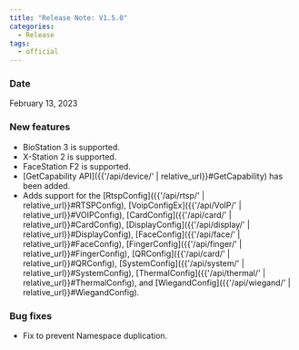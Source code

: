 ```yaml
---
title: "Release Note: V1.5.0"
categories:
  - Release
tags:
  - official
---
```


### Date
February 13, 2023

### New features

* BioStation 3 is supported.
* X-Station 2 is supported.
* FaceStation F2 is supported.
* [GetCapability API]({{'/api/device/' | relative_url}}#GetCapability) has been added.
* Adds support for the [RtspConfig]({{'/api/rtsp/' | relative_url}}#RTSPConfig), [VoipConfigEx]({{'/api/VoIP/' | relative_url}}#VOIPConfig), [CardConfig]({{'/api/card/' | relative_url}}#CardConfig), [DisplayConfig]({{'/api/display/' | relative_url}}#DisplayConfig), [FaceConfig]({{'/api/face/' | relative_url}}#FaceConfig), [FingerConfig]({{'/api/finger/' | relative_url}}#FingerConfig), 
[QRConfig]({{'/api/card/' | relative_url}}#QRConfig), [SystemConfig]({{'/api/system/' | relative_url}}#SystemConfig), [ThermalConfig]({{'/api/thermal/' | relative_url}}#ThermalConfig), and [WiegandConfig]({{'/api/wiegand/' | relative_url}}#WiegandConfig).

### Bug fixes

* Fix to prevent Namespace duplication.
